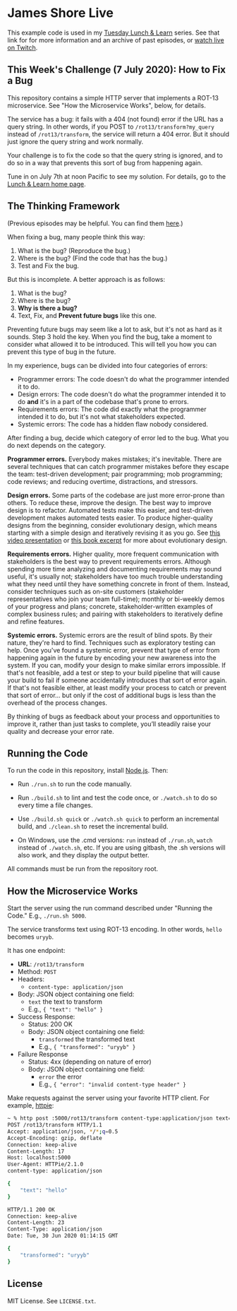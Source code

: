 James Shore Live
================

This example code is used in my [Tuesday Lunch & Learn](https://www.jamesshore.com/Blog/Lunch-and-Learn/) series. See that link for for more information and an archive of past episodes, or [watch live on Twitch](https://www.twitch.tv/jamesshorelive).


This Week's Challenge (7 July 2020): How to Fix a Bug
---------------------

This repository contains a simple HTTP server that implements a ROT-13 microservice. See "How the Microservice Works", below, for details.

The service has a bug: it fails with a 404 (not found) error if the URL has a query string. In other words, if you POST to `/rot13/transform?my_query` instead of `/rot13/transform`, the service will return a 404 error. But it should just ignore the query string and work normally.

Your challenge is to fix the code so that the query string is ignored, and to do so in a way that prevents this sort of bug from happening again.

Tune in on July 7th at noon Pacific to see my solution. For details, go to the [Lunch & Learn home page](https://www.jamesshore.com/Blog/Lunch-and-Learn/).


The Thinking Framework
----------------------

(Previous episodes may be helpful. You can find them [here](https://www.jamesshore.com/Blog/Lunch-and-Learn/).)

When fixing a bug, many people think this way:

1. What is the bug? (Reproduce the bug.)
2. Where is the bug? (Find the code that has the bug.)
3. Test and Fix the bug.

But this is incomplete. A better approach is as follows:

1. What is the bug?
2. Where is the bug?
3. **Why is there a bug?**
4. Text, Fix, and **Prevent future bugs** like this one.

Preventing future bugs may seem like a lot to ask, but it's not as hard as it sounds. Step 3 hold the key. When you find the bug, take a moment to consider what allowed it to be introduced. This will tell you how you can prevent this type of bug in the future.

In my experience, bugs can be divided into four categories of errors:

* Programmer errors: The code doesn't do what the programmer intended it to do.
* Design errors: The code doesn't do what the programmer intended it to do **and** it's in a part of the codebase that's prone to errors.
* Requirements errors: The code did exactly what the programmer intended it to do, but it's not what stakeholders expected.
* Systemic errors: The code has a hidden flaw nobody considered.

After finding a bug, decide which category of error led to the bug. What you do next depends on the category.

**Programmer errors.** Everybody makes mistakes; it's inevitable. There are several techniques that can catch programmer mistakes before they escape the team: test-driven development; pair programming; mob programming; code reviews; and reducing overtime, distractions, and stressors.

**Design errors.** Some parts of the codebase are just more error-prone than others. To reduce these, improve the design. The best way to improve design is to refactor. Automated tests make this easier, and test-driven development makes automated tests easier. To produce higher-quality designs from the beginning, consider evolutionary design, which means starting with a simple design and iteratively revising it as you go. See [this video presentation](https://www.jamesshore.com/In-the-News/Evolutionary-Design-Animated.html) or [this book excerpt](https://www.jamesshore.com/Agile-Book/incremental_design.html) for more about evolutionary design.

**Requirements errors.** Higher quality, more frequent communication with stakeholders is the best way to prevent requirements errors. Although spending more time analyzing and documenting requirements may sound useful, it's usually not; stakeholders have too much trouble understanding what they need until they have something concrete in front of them. Instead, consider techniques such as on-site customers (stakeholder representatives who join your team full-time); monthly or bi-weekly demos of your progress and plans; concrete, stakeholder-written examples of complex business rules; and pairing with stakeholders to iteratively define and refine features.

**Systemic errors.** Systemic errors are the result of blind spots. By their nature, they're hard to find. Techniques such as exploratory testing can help. Once you've found a systemic error, prevent that type of error from happening again in the future by encoding your new awareness into the system. If you can, modify your design to make similar errors impossible. If that's not feasible, add a test or step to your build pipeline that will cause your build to fail if someone accidentally introduces that sort of error again. If that's not feasible either, at least modify your process to catch or prevent that sort of error... but only if the cost of additional bugs is less than the overhead of the process changes.

By thinking of bugs as feedback about your process and opportunities to improve it, rather than just tasks to complete, you’ll steadily raise your quality and decrease your error rate.


Running the Code
----------------

To run the code in this repository, install [Node.js](http://nodejs.org). Then:

* Run `./run.sh` to run the code manually.

* Run `./build.sh` to lint and test the code once, or `./watch.sh` to do so every time a file changes.

* Use `./build.sh quick` or `./watch.sh quick` to perform an incremental build, and `./clean.sh` to reset the incremental build.

* On Windows, use the .cmd versions: `run` instead of `./run.sh`, `watch` instead of `./watch.sh`, etc. If you are using gitbash, the .sh versions will also work, and they display the output better.

All commands must be run from the repository root.


How the Microservice Works
--------------------------

Start the server using the run command described under "Running the Code." E.g., `./run.sh 5000`.

The service transforms text using ROT-13 encoding. In other words, `hello` becomes `uryyb`.

It has one endpoint:

* **URL**: `/rot13/transform`
* Method: `POST`
* Headers:
	* `content-type: application/json`
* Body: JSON object containing one field:
  * `text` the text to transform
  * E.g., `{ "text": "hello" }`
* Success Response:
	* Status: 200 OK
	* Body: JSON object containing one field:
		* `transformed` the transformed text
		* E.g., `{ "transformed": "uryyb" }`
* Failure Response
	* Status: 4xx (depending on nature of error)
	* Body: JSON object containing one field:
		* `error` the error
		* E.g., `{ "error": "invalid content-type header" }`

Make requests against the server using your favorite HTTP client. For example, [httpie](https://httpie.org/):

```sh
~ % http post :5000/rot13/transform content-type:application/json text=hello -v
POST /rot13/transform HTTP/1.1
Accept: application/json, */*;q=0.5
Accept-Encoding: gzip, deflate
Connection: keep-alive
Content-Length: 17
Host: localhost:5000
User-Agent: HTTPie/2.1.0
content-type: application/json

{
    "text": "hello"
}

HTTP/1.1 200 OK
Connection: keep-alive
Content-Length: 23
Content-Type: application/json
Date: Tue, 30 Jun 2020 01:14:15 GMT

{
    "transformed": "uryyb"
}
```


License
-------

MIT License. See `LICENSE.txt`.